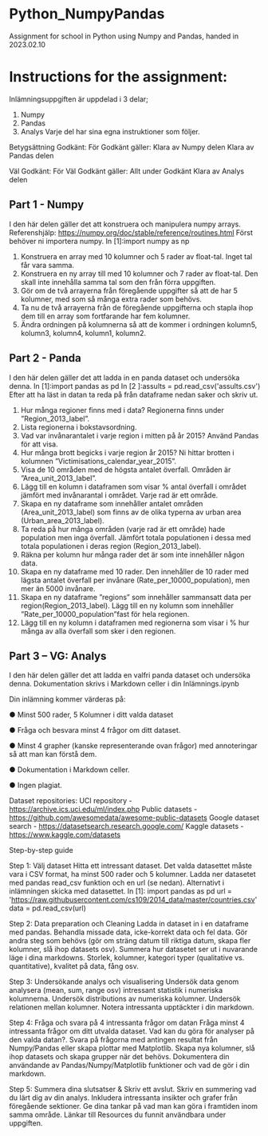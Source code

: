 # Python_NumpyPandas
Assignment for school in Python using Numpy and Pandas, handed in 2023.02.10

# Instructions for the assignment:

Inlämningsuppgiften är uppdelad i 3 delar; 
1. Numpy 
2. Pandas 
3. Analys
Varje del har sina egna instruktioner som följer.

Betygsättning
Godkänt: För Godkänt gäller:
Klara av Numpy delen
Klara av Pandas delen

Väl Godkänt: För Väl Godkänt gäller:
Allt under Godkänt
Klara av Analys delen

## Part 1 - Numpy
I den här delen gäller det att konstruera och manipulera numpy arrays. Referenshjälp: https://numpy.org/doc/stable/reference/routines.html
Först behöver ni importera numpy.
In [1]:import numpy as np
1. Konstruera en array med 10 kolumner och 5 rader av float-tal. Inget tal får vara samma.
2. Konstruera en ny array till med 10 kolumner och 7 rader av float-tal. Den skall inte innehålla samma tal som den från förra uppgiften.
3. Gör om de två arrayerna från föregående uppgifter så att de har 5 kolumner, med som så många extra rader som behövs.
4. Ta nu de två arrayerna från de föregående uppgifterna och stapla ihop dem till en array som fortfarande har fem kolumner.
5. Ändra ordningen på kolumnerna så att de kommer i ordningen kolumn5, kolumn3, kolumn4, kolumn1, kolumn2.

## Part 2 - Panda
I den här delen gäller det att ladda in en panda dataset och undersöka denna.
In [1]:import pandas as pd
In [2 ]:assults = pd.read_csv('assults.csv')
Efter att ha läst in datan ta reda på från dataframe nedan saker och skriv ut.
1. Hur många regioner finns med i data? Regionerna finns under ”Region_2013_label”.
2. Lista regionerna i bokstavsordning.
3. Vad var invånarantalet i varje region i mitten på år 2015? Använd Pandas för att visa.
4. Hur många brott begicks i varje region år 2015? Ni hittar brotten i kolumnen ”Victimisations_calendar_year_2015”.
5. Visa de 10 områden med de högsta antalet överfall. Områden är ”Area_unit_2013_label”.
6. Lägg till en kolumn i dataframen som visar % antal överfall i området jämfört med invånarantal i området. Varje rad är ett område.
7. Skapa en ny dataframe som innehåller antalet områden (Area_unit_2013_label) som finns av de olika typerna av urban area (Urban_area_2013_label).
8. Ta reda på hur många områden (varje rad är ett område) hade population men inga överfall. Jämfört totala populationen i dessa med totala populationen i deras region (Region_2013_label).
9. Räkna per kolumn hur många rader det är som inte innehåller någon data.
10. Skapa en ny dataframe med 10 rader. Den innehåller de 10 rader med lägsta antalet överfall per invånare (Rate_per_10000_population), men mer än 5000 invånare.
11. Skapa en ny dataframe ”regions” som innehåller sammansatt data per region(Region_2013_label). Lägg till en ny kolumn som innehåller ”Rate_per_10000_population”fast för hela regionen.
12. Lägg till en ny kolumn i dataframen med regionerna som visar i % hur många av alla överfall som sker i den regionen.

## Part 3 – VG: Analys
I den här delen gäller det att ladda en valfri panda dataset och undersöka denna. Dokumentation skrivs i Markdown celler i din Inlämnings.ipynb

Din inlämning kommer värderas på: 

● Minst 500 rader, 5 Kolumner i ditt valda dataset

● Fråga och besvara minst 4 frågor om ditt dataset.

● Minst 4 grapher (kanske representerande ovan frågor) med annoteringar så att man kan förstå dem. 

● Dokumentation i Markdown celler.

● Ingen plagiat.

Dataset repositories: 
UCI repository - https://archive.ics.uci.edu/ml/index.php
Public datasets - https://github.com/awesomedata/awesome-public-datasets
Google dataset search - https://datasetsearch.research.google.com/
Kaggle datasets - https://www.kaggle.com/datasets

Step-by-step guide

Step 1: Välj dataset
Hitta ett intressant dataset. Det valda datasettet måste vara i CSV format, ha minst 500 rader och 5 kolumner. Ladda ner datasetet med pandas read_csv funktion och en url (se nedan). Alternativt i inlämningen skicka med datasettet.
In [1]: import pandas as pd
url = 'https://raw.githubusercontent.com/cs109/2014_data/master/countries.csv'
data = pd.read_csv(url)

Step 2: Data preparation och Cleaning
Ladda in dataset in i en dataframe med pandas. 
Behandla missade data, icke-korrekt data och fel data.
Gör andra steg som behövs (gör om sträng datum till riktiga datum, skapa fler kolumner, slå ihop datasets osv).
Summera hur datasetet ser ut i nuvarande läge i dina markdowns. Storlek, kolumner, kategori typer (qualitative vs. quantitative), kvalitet på data, fång osv.

Step 3: Undersökande analys och visualisering
Undersök data genom analysera (mean, sum, range osv) intressant statistik i numeriska kolumnerna.
Undersök distributions av numeriska kolumner.
Undersök relationen mellan kolumner.
Notera intressanta upptäckter i din markdown.

Step 4: Fråga och svara på 4 intressanta frågor om datan
Fråga minst 4 intressanta frågor om ditt utvalda dataset. Vad kan du göra för analyser på den valda datan?. Svara på frågorna med antingen resultat från Numpy/Pandas eller skapa plottar med Matplotlib. Skapa nya kolumner, slå ihop datasets och skapa grupper när det behövs.
Dokumentera din användande av Pandas/Numpy/Matplotlib funktioner och vad de gör i din markdown.

Step 5: Summera dina slutsatser & Skriv ett avslut.
Skriv en summering vad du lärt dig av din analys. Inkludera intressanta insikter och grafer från föregående sektioner. Ge dina tankar på vad man kan göra i framtiden inom samma område. Länkar till Resources du funnit användbara under uppgiften.
